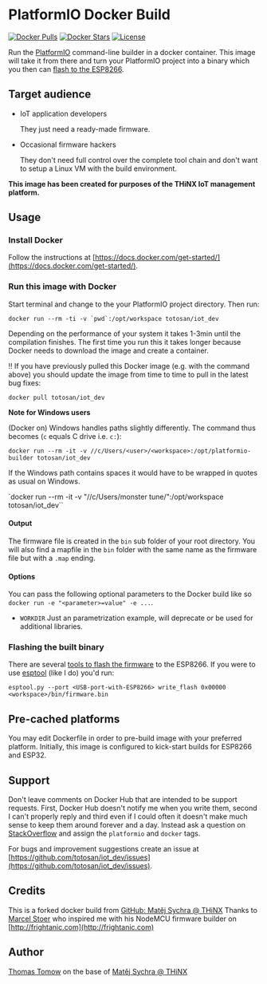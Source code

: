 # PlatformIO Docker Build

[![Docker Pulls](https://img.shields.io/docker/pulls/totosan/iot_dev.svg)](https://hub.docker.com/r/totosan/iot_dev/) [![Docker Stars](https://img.shields.io/docker/stars/totosan/iot_dev.svg)](https://hub.docker.com/r/totosan/iot_dev/) [![License](https://img.shields.io/badge/license-MIT-blue.svg?style=flat)](https://github.com/totosan/iot_dev/blob/master/LICENSE)

Run the [PlatformIO](http://platformio.org) command-line builder in a docker container. This image will take it from there and turn your PlatformIO project into a binary which you then can [flash to the ESP8266](http://nodemcu.readthedocs.org/en/dev/en/flash/).

## Target audience

- IoT application developers

  They just need a ready-made firmware.

- Occasional firmware hackers

  They don't need full control over the complete tool chain and don't want to setup a Linux VM with the build environment.

**This image has been created for purposes of the THiNX IoT management platform.**


## Usage

### Install Docker
Follow the instructions at [https://docs.docker.com/get-started/](https://docs.docker.com/get-started/).

### Run this image with Docker
Start terminal and change to the your PlatformIO project directory. Then run:

``docker run --rm -ti -v `pwd`:/opt/workspace totosan/iot_dev``

Depending on the performance of your system it takes 1-3min until the compilation finishes. The first time you run this it takes longer because Docker needs to download the image and create a container.

:bangbang: If you have previously pulled this Docker image (e.g. with the command above) you should update the image from time to time to pull in the latest bug fixes:

`docker pull totosan/iot_dev`

**Note for Windows users**

(Docker on) Windows handles paths slightly differently. The command thus becomes (`c` equals C drive i.e. `c:`):

`docker run --rm -it -v //c/Users/<user>/<workspace>:/opt/platformio-builder totosan/iot_dev`

If the Windows path contains spaces it would have to be wrapped in quotes as usual on Windows.

`docker run --rm -it -v "//c/Users/monster tune/<workspace>":/opt/workspace totosan/iot_dev``

#### Output
The firmware file is created in the `bin` sub folder of your root directory. You will also find a mapfile in the `bin` folder with the same name as the firmware file but with a `.map` ending.

#### Options
You can pass the following optional parameters to the Docker build like so `docker run -e "<parameter>=value" -e ...`.

- `WORKDIR` Just an parametrization example, will deprecate or be used for additional libraries.

### Flashing the built binary
There are several [tools to flash the firmware](http://nodemcu.readthedocs.org/en/dev/en/flash/) to the ESP8266. If you were to use [esptool](https://github.com/themadinventor/esptool) (like I do) you'd run:

`esptool.py --port <USB-port-with-ESP8266> write_flash 0x00000 <workspace>/bin/firmware.bin`

## Pre-cached platforms

You may edit Dockerfile in order to pre-build image with your preferred platform. Initially, this image is configured to kick-start builds for ESP8266 and ESP32.

## Support
Don't leave comments on Docker Hub that are intended to be support requests. First, Docker Hub doesn't notify me when you write them, second I can't properly reply and third even if I could often it doesn't make much sense to keep them around forever and a day. Instead ask a question on [StackOverflow](http://stackoverflow.com/) and assign the `platformio` and `docker` tags.

For bugs and improvement suggestions create an issue at [https://github.com/totosan/iot_dev/issues](https://github.com/totosan/iot_dev/issues).

## Credits
This is a forked docker build from [GitHub: Matěj Sychra @ THiNX](https://github.com/suculent/platformio-docker-build)
Thanks to [Marcel Stoer](http://pfalcon-oe.blogspot.com/) who inspired me with his NodeMCU firmware builder on [http://frightanic.com](http://frightanic.com)

## Author
[Thomas Tomow](www.tomow.de) on the base of [Matěj Sychra @ THiNX](http://thinx.cloud)
